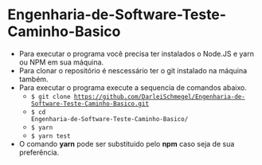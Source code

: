 # Engenharia-de-Software-Teste-Caminho-Basico

- Para executar o programa você precisa ter instalados o Node.JS e yarn ou NPM em sua máquina.
- Para clonar o repositório é nescessário ter o git instalado na máquina também.
- Para executar o programa execute a sequencia de comandos abaixo.
  - <code class="hljs language-shell">$ git clone https://github.com/DarleiSchmegel/Engenharia-de-Software-Teste-Caminho-Basico.git</code>
  - <code class="hljs language-shell">$ cd Engenharia-de-Software-Teste-Caminho-Basico/</code>
  - <code class="hljs language-shell">$ yarn</code>
  - <code class="hljs language-shell">$ yarn test</code>
- O comando <strong>yarn</strong> pode ser substituido pelo <strong>npm</strong> caso seja de sua preferência.

